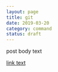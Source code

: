 ```yaml
---
layout: page
title: git
date: 2019-03-20
category: command
status: draft
---
```


post body text

[link text](link-URL "alt text")
